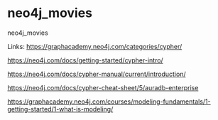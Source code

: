 # neo4j_movies
neo4j_movies


Links:
https://graphacademy.neo4j.com/categories/cypher/

https://neo4j.com/docs/getting-started/cypher-intro/

https://neo4j.com/docs/cypher-manual/current/introduction/

https://neo4j.com/docs/cypher-cheat-sheet/5/auradb-enterprise


https://graphacademy.neo4j.com/courses/modeling-fundamentals/1-getting-started/1-what-is-modeling/

